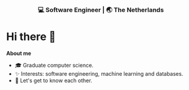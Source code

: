 <div align="center">
<h3> 💻 Software Engineer | 🌏 The Netherlands </h3> 
</div>


# Hi there 👋

**About me**
* 🎓 Graduate computer science.
* ✨ Interests: software engineering, machine learning and databases. 
* 💭 Let's get to know each other.

